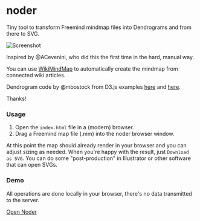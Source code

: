 noder
=====

Tiny tool to transform Freemind mindmap files into Dendrograms and from there to SVG.

![Screenshot](http://neotoxic.de/noder/img/cover.jpg)

Inspired by @ACevenini, who did this the first time in the hard, manual way.

You can use [WikiMindMap](https://github.com/nyfelix/wikimindmap) to automatically create the mindmap from connected wiki articles.

Dendrogram code by @mbostock from D3.js examples [here](http://bl.ocks.org/mbostock/4063570) and [here](http://bl.ocks.org/mbostock/4063550).

Thanks!

### Usage

1. Open the `index.html` file in a  (modern) browser.
2. Drag a Freemind map file (.mm) into the noder browser window.

At this point the map should already render in your browser and you can adjust sizing as needed.
When you're happy with the result, just `Download as SVG`. You can do some "post-production" in Illustrator or other software that can open SVGs.

### Demo

All operations are done locally in your browser, there's no data transmitted to the server.

[Open Noder](http://neotoxic.de/noder)
